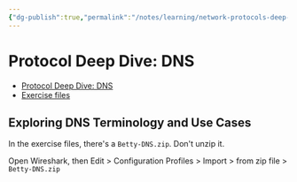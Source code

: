 ```yaml
---
{"dg-publish":true,"permalink":"/notes/learning/network-protocols-deep-dive/dns/","dgHomeLink":true,"dgPassFrontmatter":false,"dgShowBacklinks":true,"dgShowLocalGraph":true}
---
```


# Protocol Deep Dive: DNS

- [Protocol Deep Dive: DNS](https://app.pluralsight.com/player?course=protocol-deep-dive-dns&author=betty-dubois&name=e6ce4f27-c947-45e1-b224-83328ceb41dd&clip=0)
- [Exercise files](https://app.pluralsight.com/library/courses/protocol-deep-dive-dns/exercise-files)


## Exploring DNS Terminology and Use Cases

In the exercise files, there's a `Betty-DNS.zip`. Don't unzip it.

Open Wireshark, then Edit > Configuration Profiles > Import > from zip file > `Betty-DNS.zip`


